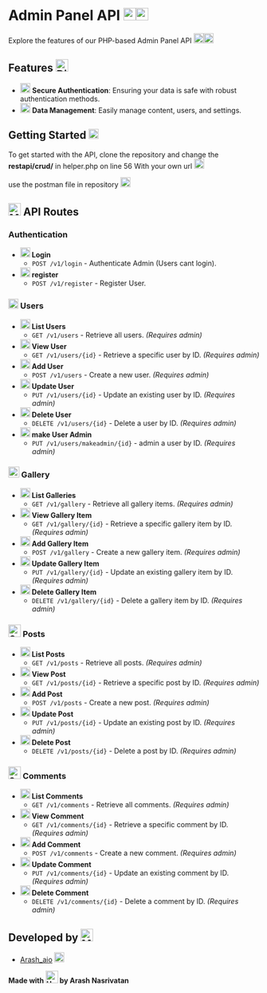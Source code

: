 # Admin Panel API <img src="https://raw.githubusercontent.com/Tarikul-Islam-Anik/Telegram-Animated-Emojis/main/Travel%20and%20Places/Rocket.webp" alt="Rocket" width="25" height="25" /><img src="https://raw.githubusercontent.com/Tarikul-Islam-Anik/Telegram-Animated-Emojis/main/Activity/Sparkles.webp" alt="Sparkles" width="25" height="25" />

Explore the features of our PHP-based Admin Panel API <img src="https://raw.githubusercontent.com/Tarikul-Islam-Anik/Telegram-Animated-Emojis/main/Objects/Toolbox.webp" alt="Toolbox" width="20" height="20" /><img src="https://raw.githubusercontent.com/Tarikul-Islam-Anik/Telegram-Animated-Emojis/main/Objects/Bar%20Chart.webp" alt="Bar Chart" width="20" height="20" />

## Features <img src="https://raw.githubusercontent.com/Tarikul-Islam-Anik/Telegram-Animated-Emojis/main/Symbols/Dizzy.webp" alt="Dizzy" width="25" height="25" />
- <img src="https://raw.githubusercontent.com/Tarikul-Islam-Anik/Telegram-Animated-Emojis/main/Objects/Locked%20With%20Key.webp" alt="Locked With Key" width="20" height="20" /> **Secure Authentication**: Ensuring your data is safe with robust authentication methods.
- <img src="https://raw.githubusercontent.com/Tarikul-Islam-Anik/Telegram-Animated-Emojis/main/Objects/Bar%20Chart.webp" alt="Bar Chart" width="20" height="20" /> **Data Management**: Easily manage content, users, and settings.

## Getting Started <img src="https://raw.githubusercontent.com/Tarikul-Islam-Anik/Telegram-Animated-Emojis/main/Travel%20and%20Places/Rocket.webp" alt="Rocket" width="20" height="20" />

To get started with the API, clone the repository and change the **restapi/crud/** in helper.php on line 56 With your own url <img src="https://raw.githubusercontent.com/Tarikul-Islam-Anik/Telegram-Animated-Emojis/main/Objects/Light%20Bulb.webp" alt="Light Bulb" width="20" height="20" />

use the postman file in repository <img src="https://raw.githubusercontent.com/Tarikul-Islam-Anik/Telegram-Animated-Emojis/main/Objects/Gem%20Stone.webp" alt="Gem Stone" width="20" height="20" />

## <img src="https://raw.githubusercontent.com/Tarikul-Islam-Anik/Telegram-Animated-Emojis/main/Objects/Memo.webp" alt="Memo" width="25" height="25" /> API Routes

### Authentication
- **<img src="https://raw.githubusercontent.com/Tarikul-Islam-Anik/Telegram-Animated-Emojis/main/Objects/Locked%20With%20Key.webp" alt="Locked With Key" width="20" height="20" /> Login**
  - `POST /v1/login` - Authenticate Admin (Users cant login).
- **<img src="https://raw.githubusercontent.com/Tarikul-Islam-Anik/Telegram-Animated-Emojis/main/Objects/Locked%20With%20Key.webp" alt="Locked With Key" width="20" height="20" /> register**
  - `POST /v1/register` - Register User.

### <img src="https://raw.githubusercontent.com/Tarikul-Islam-Anik/Telegram-Animated-Emojis/main/People/Busts%20In%20Silhouette.webp" alt="Busts In Silhouette" width="20" height="20" /> Users
- **<img src="https://raw.githubusercontent.com/Tarikul-Islam-Anik/Telegram-Animated-Emojis/main/Objects/File%20Folder.webp" alt="File Folder" width="20" height="20" /> List Users**
  - `GET /v1/users` - Retrieve all users. _(Requires admin)_
- **<img src="https://raw.githubusercontent.com/Tarikul-Islam-Anik/Telegram-Animated-Emojis/main/Objects/Magnifying%20Glass%20Tilted%20Left.webp" alt="Magnifying Glass Tilted Left" width="20" height="20" /> View User**
  - `GET /v1/users/{id}` - Retrieve a specific user by ID. _(Requires admin)_
- **<img src="https://raw.githubusercontent.com/Tarikul-Islam-Anik/Telegram-Animated-Emojis/main/Objects/Inbox%20Tray.webp" alt="Inbox Tray" width="20" height="20" /> Add User**
  - `POST /v1/users` - Create a new user. _(Requires admin)_
- **<img src="https://raw.githubusercontent.com/Tarikul-Islam-Anik/Telegram-Animated-Emojis/main/Objects/Toolbox.webp" alt="Toolbox" width="20" height="20" /> Update User**
  - `PUT /v1/users/{id}` - Update an existing user by ID. _(Requires admin)_
- **<img src="https://raw.githubusercontent.com/Tarikul-Islam-Anik/Telegram-Animated-Emojis/main/Symbols/Collision.webp" alt="Collision" width="20" height="20" /> Delete User**
  - `DELETE /v1/users/{id}` - Delete a user by ID. _(Requires admin)_
- **<img src="https://raw.githubusercontent.com/Tarikul-Islam-Anik/Telegram-Animated-Emojis/main/Objects/Bar%20Chart.webp" alt="Bar Chart" width="20" height="20" /> make User Admin**
  - `PUT /v1/users/makeadmin/{id}` - admin a user by ID. _(Requires admin)_

### <img src="https://raw.githubusercontent.com/Tarikul-Islam-Anik/Telegram-Animated-Emojis/main/People/Family%20Man%20Woman%20Girl%20Boy.webp" alt="Family Man Woman Girl Boy" width="22" height="22" /> Gallery
- **<img src="https://raw.githubusercontent.com/Tarikul-Islam-Anik/Telegram-Animated-Emojis/main/Objects/File%20Folder.webp" alt="File Folder" width="20" height="20" /> List Galleries**
  - `GET /v1/gallery` - Retrieve all gallery items. _(Requires admin)_
- **<img src="https://raw.githubusercontent.com/Tarikul-Islam-Anik/Telegram-Animated-Emojis/main/Objects/Magnifying%20Glass%20Tilted%20Left.webp" alt="Magnifying Glass Tilted Left" width="20" height="20" /> View Gallery Item**
  - `GET /v1/gallery/{id}` - Retrieve a specific gallery item by ID. _(Requires admin)_
- **<img src="https://raw.githubusercontent.com/Tarikul-Islam-Anik/Telegram-Animated-Emojis/main/Objects/Inbox%20Tray.webp" alt="Inbox Tray" width="20" height="20" /> Add Gallery Item**
  - `POST /v1/gallery` - Create a new gallery item. _(Requires admin)_
- **<img src="https://raw.githubusercontent.com/Tarikul-Islam-Anik/Telegram-Animated-Emojis/main/Objects/Toolbox.webp" alt="Toolbox" width="20" height="20" /> Update Gallery Item**
  - `PUT /v1/gallery/{id}` - Update an existing gallery item by ID. _(Requires admin)_
- **<img src="https://raw.githubusercontent.com/Tarikul-Islam-Anik/Telegram-Animated-Emojis/main/Symbols/Collision.webp" alt="Collision" width="20" height="20" /> Delete Gallery Item**
  - `DELETE /v1/gallery/{id}` - Delete a gallery item by ID. _(Requires admin)_

### <img src="https://raw.githubusercontent.com/Tarikul-Islam-Anik/Telegram-Animated-Emojis/main/Travel%20and%20Places/Camping.webp" alt="Camping" width="25" height="25" /> Posts
- **<img src="https://raw.githubusercontent.com/Tarikul-Islam-Anik/Telegram-Animated-Emojis/main/Objects/File%20Folder.webp" alt="File Folder" width="20" height="20" /> List Posts**
  - `GET /v1/posts` - Retrieve all posts. _(Requires admin)_
- **<img src="https://raw.githubusercontent.com/Tarikul-Islam-Anik/Telegram-Animated-Emojis/main/Objects/Magnifying%20Glass%20Tilted%20Left.webp" alt="Magnifying Glass Tilted Left" width="20" height="20" /> View Post**
  - `GET /v1/posts/{id}` - Retrieve a specific post by ID. _(Requires admin)_
- **<img src="https://raw.githubusercontent.com/Tarikul-Islam-Anik/Telegram-Animated-Emojis/main/Objects/Inbox%20Tray.webp" alt="Inbox Tray" width="20" height="20" /> Add Post**
  - `POST /v1/posts` - Create a new post. _(Requires admin)_
- **<img src="https://raw.githubusercontent.com/Tarikul-Islam-Anik/Telegram-Animated-Emojis/main/Objects/Toolbox.webp" alt="Toolbox" width="20" height="20" /> Update Post**
  - `PUT /v1/posts/{id}` - Update an existing post by ID. _(Requires admin)_
- **<img src="https://raw.githubusercontent.com/Tarikul-Islam-Anik/Telegram-Animated-Emojis/main/Symbols/Collision.webp" alt="Collision" width="20" height="20" /> Delete Post**
  - `DELETE /v1/posts/{id}` - Delete a post by ID. _(Requires admin)_

### <img src="https://raw.githubusercontent.com/Tarikul-Islam-Anik/Telegram-Animated-Emojis/main/Symbols/Speech%20Balloon.webp" alt="Speech Balloon" width="25" height="25" /> Comments
- **<img src="https://raw.githubusercontent.com/Tarikul-Islam-Anik/Telegram-Animated-Emojis/main/Objects/File%20Folder.webp" alt="File Folder" width="20" height="20" /> List Comments**
  - `GET /v1/comments` - Retrieve all comments. _(Requires admin)_
- **<img src="https://raw.githubusercontent.com/Tarikul-Islam-Anik/Telegram-Animated-Emojis/main/Objects/Magnifying%20Glass%20Tilted%20Left.webp" alt="Magnifying Glass Tilted Left" width="20" height="20" /> View Comment**
  - `GET /v1/comments/{id}` - Retrieve a specific comment by ID. _(Requires admin)_
- **<img src="https://raw.githubusercontent.com/Tarikul-Islam-Anik/Telegram-Animated-Emojis/main/Objects/Inbox%20Tray.webp" alt="Inbox Tray" width="20" height="20" /> Add Comment**
  - `POST /v1/comments` - Create a new comment. _(Requires admin)_
- **<img src="https://raw.githubusercontent.com/Tarikul-Islam-Anik/Telegram-Animated-Emojis/main/Objects/Toolbox.webp" alt="Toolbox" width="20" height="20" /> Update Comment**
  - `PUT /v1/comments/{id}` - Update an existing comment by ID. _(Requires admin)_
- **<img src="https://raw.githubusercontent.com/Tarikul-Islam-Anik/Telegram-Animated-Emojis/main/Symbols/Collision.webp" alt="Collision" width="20" height="20" /> Delete Comment**
  - `DELETE /v1/comments/{id}` - Delete a comment by ID. _(Requires admin)_


## Developed by <img src="https://raw.githubusercontent.com/Tarikul-Islam-Anik/Telegram-Animated-Emojis/main/People/Man%20Technologist.webp" alt="Man Technologist" width="25" height="25" />

- [Arash_aio](https://t.me/arash_aio) <img src="https://raw.githubusercontent.com/Tarikul-Islam-Anik/Telegram-Animated-Emojis/main/Symbols/Check%20Mark%20Button.webp" alt="Check Mark Button" width="20" height="20" />


**Made with <img src="https://raw.githubusercontent.com/Tarikul-Islam-Anik/Telegram-Animated-Emojis/main/Symbols/Heart%20On%20Fire.webp" alt="Heart On Fire" width="25" height="25" /> by Arash Nasrivatan**

